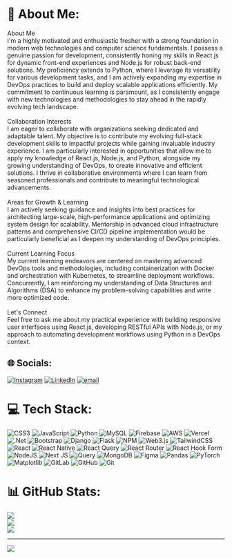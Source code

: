 # 💫 About Me:
About Me<br>I'm a highly motivated and enthusiastic fresher with a strong foundation in modern web technologies and computer science fundamentals. I possess a genuine passion for development, consistently honing my skills in React.js for dynamic front-end experiences and Node.js for robust back-end solutions. My proficiency extends to Python, where I leverage its versatility for various development tasks, and I am actively expanding my expertise in DevOps practices to build and deploy scalable applications efficiently. My commitment to continuous learning is paramount, as I consistently engage with new technologies and methodologies to stay ahead in the rapidly evolving tech landscape.<br><br>Collaboration Interests<br>I am eager to collaborate with organizations seeking dedicated and adaptable talent. My objective is to contribute my evolving full-stack development skills to impactful projects while gaining invaluable industry experience. I am particularly interested in opportunities that allow me to apply my knowledge of React.js, Node.js, and Python, alongside my growing understanding of DevOps, to create innovative and efficient solutions. I thrive in collaborative environments where I can learn from seasoned professionals and contribute to meaningful technological advancements.<br><br>Areas for Growth & Learning<br>I am actively seeking guidance and insights into best practices for architecting large-scale, high-performance applications and optimizing system design for scalability. Mentorship in advanced cloud infrastructure patterns and comprehensive CI/CD pipeline implementation would be particularly beneficial as I deepen my understanding of DevOps principles.<br><br>Current Learning Focus<br>My current learning endeavors are centered on mastering advanced DevOps tools and methodologies, including containerization with Docker and orchestration with Kubernetes, to streamline deployment workflows. Concurrently, I am reinforcing my understanding of Data Structures and Algorithms (DSA) to enhance my problem-solving capabilities and write more optimized code.<br><br>Let's Connect<br>Feel free to ask me about my practical experience with building responsive user interfaces using React.js, developing RESTful APIs with Node.js, or my approach to automating development workflows using Python in a DevOps context.


## 🌐 Socials:
[![Instagram](https://img.shields.io/badge/Instagram-%23E4405F.svg?logo=Instagram&logoColor=white)](https://instagram.com/https://www.instagram.com/rahulg.___/) [![LinkedIn](https://img.shields.io/badge/LinkedIn-%230077B5.svg?logo=linkedin&logoColor=white)](https://linkedin.com/in/www.linkedin.com/in/geekster-rahulg) [![email](https://img.shields.io/badge/Email-D14836?logo=gmail&logoColor=white)](mailto:work.grahul@gmail.com) 

# 💻 Tech Stack:
![CSS3](https://img.shields.io/badge/css3-%231572B6.svg?style=plastic&logo=css3&logoColor=white) ![JavaScript](https://img.shields.io/badge/javascript-%23323330.svg?style=plastic&logo=javascript&logoColor=%23F7DF1E) ![Python](https://img.shields.io/badge/python-3670A0?style=plastic&logo=python&logoColor=ffdd54) ![MySQL](https://img.shields.io/badge/mysql-4479A1.svg?style=plastic&logo=mysql&logoColor=white) ![Firebase](https://img.shields.io/badge/firebase-%23039BE5.svg?style=plastic&logo=firebase) ![AWS](https://img.shields.io/badge/AWS-%23FF9900.svg?style=plastic&logo=amazon-aws&logoColor=white) ![Vercel](https://img.shields.io/badge/vercel-%23000000.svg?style=plastic&logo=vercel&logoColor=white) ![.Net](https://img.shields.io/badge/.NET-5C2D91?style=plastic&logo=.net&logoColor=white) ![Bootstrap](https://img.shields.io/badge/bootstrap-%238511FA.svg?style=plastic&logo=bootstrap&logoColor=white) ![Django](https://img.shields.io/badge/django-%23092E20.svg?style=plastic&logo=django&logoColor=white) ![Flask](https://img.shields.io/badge/flask-%23000.svg?style=plastic&logo=flask&logoColor=white) ![NPM](https://img.shields.io/badge/NPM-%23CB3837.svg?style=plastic&logo=npm&logoColor=white) ![Web3.js](https://img.shields.io/badge/web3.js-F16822?style=plastic&logo=web3.js&logoColor=white) ![TailwindCSS](https://img.shields.io/badge/tailwindcss-%2338B2AC.svg?style=plastic&logo=tailwind-css&logoColor=white) ![React](https://img.shields.io/badge/react-%2320232a.svg?style=plastic&logo=react&logoColor=%2361DAFB) ![React Native](https://img.shields.io/badge/react_native-%2320232a.svg?style=plastic&logo=react&logoColor=%2361DAFB) ![React Query](https://img.shields.io/badge/-React%20Query-FF4154?style=plastic&logo=react%20query&logoColor=white) ![React Router](https://img.shields.io/badge/React_Router-CA4245?style=plastic&logo=react-router&logoColor=white) ![React Hook Form](https://img.shields.io/badge/React%20Hook%20Form-%23EC5990.svg?style=plastic&logo=reacthookform&logoColor=white) ![NodeJS](https://img.shields.io/badge/node.js-6DA55F?style=plastic&logo=node.js&logoColor=white) ![Next JS](https://img.shields.io/badge/Next-black?style=plastic&logo=next.js&logoColor=white) ![jQuery](https://img.shields.io/badge/jquery-%230769AD.svg?style=plastic&logo=jquery&logoColor=white) ![MongoDB](https://img.shields.io/badge/MongoDB-%234ea94b.svg?style=plastic&logo=mongodb&logoColor=white) ![Figma](https://img.shields.io/badge/figma-%23F24E1E.svg?style=plastic&logo=figma&logoColor=white) ![Pandas](https://img.shields.io/badge/pandas-%23150458.svg?style=plastic&logo=pandas&logoColor=white) ![PyTorch](https://img.shields.io/badge/PyTorch-%23EE4C2C.svg?style=plastic&logo=PyTorch&logoColor=white) ![Matplotlib](https://img.shields.io/badge/Matplotlib-%23ffffff.svg?style=plastic&logo=Matplotlib&logoColor=black) ![GitLab](https://img.shields.io/badge/gitlab-%23181717.svg?style=plastic&logo=gitlab&logoColor=white) ![GitHub](https://img.shields.io/badge/github-%23121011.svg?style=plastic&logo=github&logoColor=white) ![Git](https://img.shields.io/badge/git-%23F05033.svg?style=plastic&logo=git&logoColor=white)
# 📊 GitHub Stats:
![](https://github-readme-stats.vercel.app/api?username=CodeSculpt-RG&theme=radical&hide_border=false&include_all_commits=false&count_private=false)<br/>
![](https://nirzak-streak-stats.vercel.app/?user=CodeSculpt-RG&theme=radical&hide_border=false)<br/>
![](https://github-readme-stats.vercel.app/api/top-langs/?username=CodeSculpt-RG&theme=radical&hide_border=false&include_all_commits=false&count_private=false&layout=compact)

---
[![](https://visitcount.itsvg.in/api?id=CodeSculpt-RG&icon=0&color=0)](https://visitcount.itsvg.in)

<!-- Proudly created with GPRM ( https://gprm.itsvg.in ) -->
